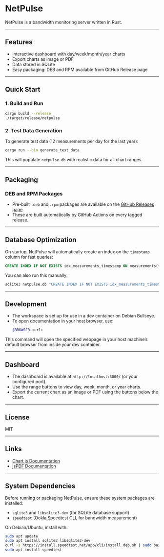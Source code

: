 # NetPulse

NetPulse is a bandwidth monitoring server written in Rust.

---

## Features

- Interactive dashboard with day/week/month/year charts
- Export charts as image or PDF
- Data stored in SQLite
- Easy packaging: DEB and RPM available from GitHub Release page

---

## Quick Start

### 1. **Build and Run**

```sh
cargo build --release
./target/release/netpulse
```

### 2. **Test Data Generation**

To generate test data (12 measurements per day for the last year):

```sh
cargo run --bin generate_test_data
```

This will populate `netpulse.db` with realistic data for all chart ranges.

---

## Packaging

### **DEB and RPM Packages**

- Pre-built `.deb` and `.rpm` packages are available on the [GitHub Releases page](https://github.com/afinck/netpulse/releases).
- These are built automatically by GitHub Actions on every tagged release.

---

## Database Optimization

On startup, NetPulse will automatically create an index on the `timestamp` column for fast queries:

```sql
CREATE INDEX IF NOT EXISTS idx_measurements_timestamp ON measurements(timestamp);
```

You can also run this manually:

```sh
sqlite3 netpulse.db "CREATE INDEX IF NOT EXISTS idx_measurements_timestamp ON measurements(timestamp);"
```

---

## Development

- The workspace is set up for use in a dev container on Debian Bullseye.
- To open documentation in your host browser, use:
  ```sh
  $BROWSER <url>
  ```

This command will open the specified webpage in your host machine’s default browser from inside your dev container.

---

## Dashboard

- The dashboard is available at `http://localhost:3000/` (or your configured port).
- Use the range buttons to view day, week, month, or year charts.
- Export the current chart as an image or PDF using the buttons below the chart.

---

## License

MIT

---

## Links

- [Chart.js Documentation](https://www.chartjs.org/docs/latest/)
- [jsPDF Documentation](https://github.com/parallax/jsPDF)

---

## System Dependencies

Before running or packaging NetPulse, ensure these system packages are installed:

- `sqlite3` and `libsqlite3-dev` (for SQLite database support)
- `speedtest` (Ookla Speedtest CLI, for bandwidth measurement)

On Debian/Ubuntu, install with:

```sh
sudo apt update
sudo apt install sqlite3 libsqlite3-dev
curl -s https://install.speedtest.net/app/cli/install.deb.sh | sudo bash
sudo apt install speedtest
```